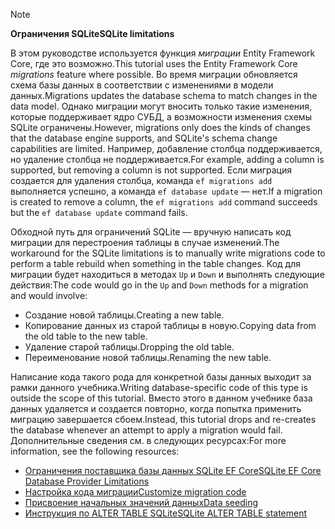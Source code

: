 > [!NOTE]
> 
> <span data-ttu-id="47cee-101">**Ограничения SQLite**</span><span class="sxs-lookup"><span data-stu-id="47cee-101">**SQLite limitations**</span></span>
>
> <span data-ttu-id="47cee-102">В этом руководстве используется функция *миграции* Entity Framework Core, где это возможно.</span><span class="sxs-lookup"><span data-stu-id="47cee-102">This tutorial uses the Entity Framework Core *migrations* feature where possible.</span></span> <span data-ttu-id="47cee-103">Во время миграции обновляется схема базы данных в соответствии с изменениями в модели данных.</span><span class="sxs-lookup"><span data-stu-id="47cee-103">Migrations updates the database schema to match changes in the data model.</span></span> <span data-ttu-id="47cee-104">Однако миграции могут вносить только такие изменения, которые поддерживает ядро СУБД, а возможности изменения схемы SQLite ограничены.</span><span class="sxs-lookup"><span data-stu-id="47cee-104">However, migrations only does the kinds of changes that the database engine supports, and SQLite's schema change capabilities are limited.</span></span> <span data-ttu-id="47cee-105">Например, добавление столбца поддерживается, но удаление столбца не поддерживается.</span><span class="sxs-lookup"><span data-stu-id="47cee-105">For example, adding a column is supported, but removing a column is not supported.</span></span> <span data-ttu-id="47cee-106">Если миграция создается для удаления столбца, команда `ef migrations add` выполняется успешно, а команда `ef database update` — нет.</span><span class="sxs-lookup"><span data-stu-id="47cee-106">If a migration is created to remove a column, the `ef migrations add` command succeeds but the `ef database update` command fails.</span></span> 
>
> <span data-ttu-id="47cee-107">Обходной путь для ограничений SQLite — вручную написать код миграции для перестроения таблицы в случае изменений.</span><span class="sxs-lookup"><span data-stu-id="47cee-107">The workaround for the SQLite limitations is to manually write migrations code to perform a table rebuild when something in the table changes.</span></span> <span data-ttu-id="47cee-108">Код для миграции будет находиться в методах `Up` и `Down` и выполнять следующие действия:</span><span class="sxs-lookup"><span data-stu-id="47cee-108">The code would go in the `Up` and `Down` methods for a migration and would involve:</span></span>
>
> * <span data-ttu-id="47cee-109">Создание новой таблицы.</span><span class="sxs-lookup"><span data-stu-id="47cee-109">Creating a new table.</span></span>
> * <span data-ttu-id="47cee-110">Копирование данных из старой таблицы в новую.</span><span class="sxs-lookup"><span data-stu-id="47cee-110">Copying data from the old table to the new table.</span></span>
> * <span data-ttu-id="47cee-111">Удаление старой таблицы.</span><span class="sxs-lookup"><span data-stu-id="47cee-111">Dropping the old table.</span></span>
> * <span data-ttu-id="47cee-112">Переименование новой таблицы.</span><span class="sxs-lookup"><span data-stu-id="47cee-112">Renaming the new table.</span></span>
>
> <span data-ttu-id="47cee-113">Написание кода такого рода для конкретной базы данных выходит за рамки данного учебника.</span><span class="sxs-lookup"><span data-stu-id="47cee-113">Writing database-specific code of this type is outside the scope of this tutorial.</span></span> <span data-ttu-id="47cee-114">Вместо этого в данном учебнике база данных удаляется и создается повторно, когда попытка применить миграцию завершается сбоем.</span><span class="sxs-lookup"><span data-stu-id="47cee-114">Instead, this tutorial drops and re-creates the database whenever an attempt to apply a migration would fail.</span></span> <span data-ttu-id="47cee-115">Дополнительные сведения см. в следующих ресурсах:</span><span class="sxs-lookup"><span data-stu-id="47cee-115">For more information, see the following resources:</span></span>
>
> * [<span data-ttu-id="47cee-116">Ограничения поставщика базы данных SQLite EF Core</span><span class="sxs-lookup"><span data-stu-id="47cee-116">SQLite EF Core Database Provider Limitations</span></span>](/ef/core/providers/sqlite/limitations)
> * [<span data-ttu-id="47cee-117">Настройка кода миграции</span><span class="sxs-lookup"><span data-stu-id="47cee-117">Customize migration code</span></span>](/ef/core/managing-schemas/migrations/#customize-migration-code)
> * [<span data-ttu-id="47cee-118">Присвоение начальных значений данных</span><span class="sxs-lookup"><span data-stu-id="47cee-118">Data seeding</span></span>](/ef/core/modeling/data-seeding)
> * [<span data-ttu-id="47cee-119">Инструкция по ALTER TABLE SQLite</span><span class="sxs-lookup"><span data-stu-id="47cee-119">SQLite ALTER TABLE statement</span></span>](https://sqlite.org/lang_altertable.html)
